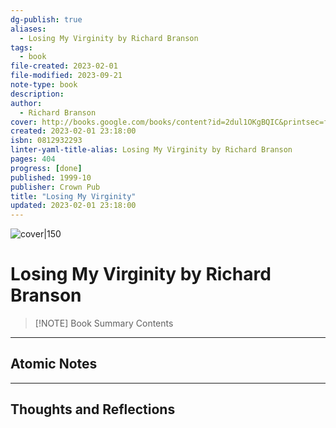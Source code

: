```yaml
---
dg-publish: true
aliases:
  - Losing My Virginity by Richard Branson
tags:
  - book
file-created: 2023-02-01
file-modified: 2023-09-21
note-type: book 
description: 
author:
  - Richard Branson
cover: http://books.google.com/books/content?id=2dul1OKgBQIC&printsec=frontcover&img=1&zoom=1&source=gbs_api
created: 2023-02-01 23:18:00
isbn: 0812932293 
linter-yaml-title-alias: Losing My Virginity by Richard Branson
pages: 404
progress: [done]
published: 1999-10
publisher: Crown Pub
title: "Losing My Virginity"
updated: 2023-02-01 23:18:00
---
```


![cover|150](http://books.google.com/books/content?id=2dul1OKgBQIC&printsec=frontcover&img=1&zoom=1&source=gbs_api)

# Losing My Virginity by Richard Branson

> [!NOTE] Book Summary
> Contents

---

## Atomic Notes

---

## Thoughts and Reflections
